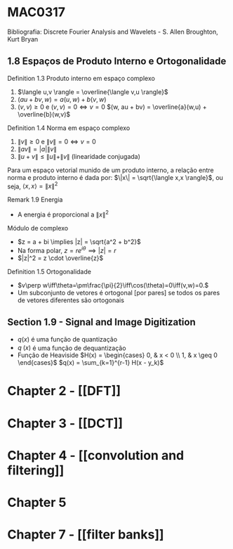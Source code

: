 # MAC0317

Bibliografia: Discrete Fourier Analysis and Wavelets - S. Allen Broughton, Kurt Bryan

## 1.8 Espaços de Produto Interno e Ortogonalidade

Definition 1.3 Produto interno em espaço complexo
1. $\langle u,v \rangle = \overline{\langle v,u \rangle}$
2. $(au + bv, w) = a(u,w) + b(v,w)$
3. $(v,v) \geq 0$ e $(v,v) = 0 \iff v = 0$
$(w, au + bv) = \overline{a}(w,u) + \overline{b}(w,v)$

Definition 1.4 Norma em espaço complexo
1. $\|v\| \geq 0$ e $\|v\| = 0 \iff v = 0$
2. $\|av\| = |a|\|v\|$
3. $\|u + v\| \leq \|u\| + \|v\|$ (linearidade conjugada)

Para um espaço vetorial munido de um produto interno, a relação entre norma e produto interno é dada por: $\|x\| = \sqrt{\langle x,x \rangle}$, ou seja, $\langle x,x \rangle = \|x\|^2$

Remark 1.9 Energia
- A energia é proporcional a $\|x\|^2$

Módulo de complexo
- $z = a + bi \implies |z| = \sqrt{a^2 + b^2}$
- Na forma polar, $z = re^{i \theta} \implies |z| = r$
- $|z|^2 = z \cdot \overline{z}$

Definition 1.5 Ortogonalidade
- $v\perp w\iff\theta=\pm\frac{\pi}{2}\iff\cos(\theta)=0\iff(v,w)=0.$
- Um subconjunto de vetores é ortogonal [por pares] se todos os pares de vetores diferentes são ortogonais

## Section 1.9 - Signal and Image Digitization

- $q(x)$ é uma função de quantização
- $q^~(x)$ é uma função de dequantização
- Função de Heaviside
$H(x) = \begin{cases} 0, & x < 0 \\ 1, & x \geq 0 \end{cases}$
$q(x) = \sum_{k=1}^{r-1} H(x - y_k)$

# Chapter 2 - [[DFT]]
# Chapter 3 - [[DCT]]
# Chapter 4 - [[convolution and filtering]]
# Chapter 5
# Chapter 7 - [[filter banks]]
